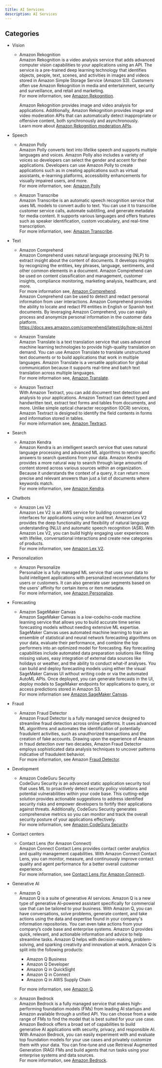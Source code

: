 ```yaml
---
title: AI Services
description: AI Services
---
```


## Categories

- Vision

  - Amazon Rekognition  
     Amazon Rekognition is a video analysis service that adds advanced computer vision capabilities to your applications using an API. The service is a pre-trained deep learning technology that identifies objects, people, text, scenes, and activities in images and videos stored in Amazon Simple Storage Service (Amazon S3). Customers often use Amazon Rekognition in media and entertainment, security and surveillance, and retail and marketing.  
     For more information, see [Amazon Rekognition](https://docs.aws.amazon.com/rekognition/latest/dg/what-is.html).

    Amazon Rekognition provides image and video analysis for applications. Additionally, Amazon Rekognition provides image and video moderation APIs that can automatically detect inappropriate or offensive content, both synchronously and asynchronously.  
     Learn more about [Amazon Rekognition moderation APIs](https://docs.aws.amazon.com/rekognition/latest/dg/moderation.html).

- Speech

  - Amazon Polly  
    Amazon Polly converts text into lifelike speech and supports multiple languages and voices. Amazon Polly also includes a variety of voices so developers can select the gender and accent for their applications. Developers can use Amazon Polly to create applications such as in creating applications such as virtual assistants, e-learning platforms, accessibility enhancements for visually impaired users, and more.  
    For more information, see: [Amazon Polly](https://docs.aws.amazon.com/polly/latest/dg/what-is.html)

  - Amazon Transcribe  
    Amazon Transcribe is an automatic speech recognition service that uses ML models to convert audio to text. You can use it to transcribe customer service calls, automate subtitling, and generate metadata for media content. It supports various languages and offers features such as speaker identification, custom vocabulary, and real-time transcription.  
    For more information, see: [Amazon Transcribe](https://docs.aws.amazon.com/transcribe/latest/dg/what-is.html).

- Text

  - Amazon Comprehend  
    Amazon Comprehend uses natural language processing (NLP) to extract insight about the content of documents. It develops insights by recognizing the entities, key phrases, language, sentiments, and other common elements in a document. Amazon Comprehend can be used on content classification and management, customer insights, compliance monitoring, marketing analysis, healthcare, and more.  
    For more information see, [Amazon Comprehend](https://docs.aws.amazon.com/comprehend/latest/dg/what-is.html).  
    Amazon Comprehend can be used to detect and redact personal information from user interactions. Amazon Comprehend provides the ability to locate and redact PII entities in English or Spanish text documents. By leveraging Amazon Comprehend, you can easily process and anonymize personal information in the customer data platform.  
    https://docs.aws.amazon.com/comprehend/latest/dg/how-pii.html

  - Amazon Translate  
    Amazon Translate is a text translation service that uses advanced machine learning technologies to provide high-quality translation on demand. You can use Amazon Translate to translate unstructured text documents or to build applications that work in multiple languages. Amazon Translate is a versatile application for global communication because it supports real-time and batch text translation across multiple languages.  
    For more information see, [Amazon Translate](https://docs.aws.amazon.com/translate/latest/dg/what-is.html).

  - Amazon Textract  
    With Amazon Textract, you can add document text detection and analysis to your applications. Amazon Textract can detect typed and handwritten text, extract text forms and tables from documents, and more. Unlike simple optical character recognition (OCR) services, Amazon Textract is designed to identify the field contents in forms and information stored in tables.  
    For more information see, [Amazon Textract](https://docs.aws.amazon.com/textract/latest/dg/what-is.html).

- Search

  - Amazon Kendra  
    Amazon Kendra is an intelligent search service that uses natural language processing and advanced ML algorithms to return specific answers to search questions from your data. Amazon Kendra provides a more natural way to search through large amounts of content stored across various sources within an organization. Because it understands the context of a query, it can return more precise and relevant answers than just a list of documents where keywords match.<br/>For more information, see [Amazon Kendra](https://docs.aws.amazon.com/kendra/latest/dg/what-is-kendra.html).

- Chatbots

  - Amazon Lex V2  
    Amazon Lex V2 is an AWS service for building conversational interfaces for applications using voice and text. Amazon Lex V2 provides the deep functionality and flexibility of natural language understanding (NLU) and automatic speech recognition (ASR). With Amazon Lex V2, you can build highly engaging user experiences with lifelike, conversational interactions and create new categories of products.  
    For more information, see [Amazon Lex V2](https://docs.aws.amazon.com/lexv2/latest/dg/what-is.html).

- Personalization

  - Amazon Personalize  
    Personalize is a fully managed ML service that uses your data to build intelligent applications with personalized recommendations for users or customers. It can also generate user segments based on the users' affinity for certain items or item metadata.  
    For more information, see [Amazon Personalize](https://docs.aws.amazon.com/personalize/latest/dg/what-is-personalize.html).

- Forecasting

  - Amazon SageMaker Canvas  
    Amazon SageMaker Canvas is a low-code/no-code machine learning service that allows you to build accurate time series forecasting models without needing extensive ML expertise. SageMaker Canvas uses automated machine learning to train an ensemble of statistical and neural network forecasting algorithms on your data, evaluate their performance, and combine the top performers into an optimized model for forecasting. Key forecasting capabilities include automated data preparation solutions like filling missing values, easy integration of external data sources like holidays or weather, and the ability to conduct what-if analyses. You can build and deploy forecasting models using either the visual SageMaker Canvas UI without writing code or via the automated AutoML APIs. Once deployed, you can generate forecasts in the UI, deploy models to SageMaker endpoints for applications to query, or access predictions stored in Amazon S3.<br/>For more information see [Amazon SageMaker Canvas](https://docs.aws.amazon.com/sagemaker/latest/dg/canvas-time-series.html).

- Fraud

  - Amazon Fraud Detector  
    Amazon Fraud Detector is a fully managed service designed to streamline fraud detection across online platforms. It uses advanced ML algorithms and automates the identification of potentially fraudulent activities, such as unauthorized transactions and the creation of fake accounts. Drawing upon the experience of Amazon in fraud detection over two decades, Amazon Fraud Detector employs sophisticated data analysis techniques to uncover patterns indicative of fraudulent behavior.  
    For more information, see Amazon [Fraud Detector](https://docs.aws.amazon.com/frauddetector/latest/ug/what-is-frauddetector.html).

- Development

  - Amazon CodeGuru Security  
    CodeGuru Security is an advanced static application security tool that uses ML to proactively detect security policy violations and potential vulnerabilities within your code base. This cutting-edge solution provides actionable suggestions to address identified security risks and empower developers to fortify their applications against threats. Additionally, CodeGuru Security generates comprehensive metrics so you can monitor and track the overall security posture of your applications effectively.  
    For more information, see [Amazon CodeGuru Security](https://docs.aws.amazon.com/codeguru/latest/security-ug/what-is-codeguru-security.html).

- Contact centers

  - Contact Lens (for Amazon Connect)  
    Amazon Connect Contact Lens provides contact center analytics and quality management capabilities. With Amazon Connect Contact Lens, you can monitor, measure, and continuously improve contact quality and agent performance for a better overall customer experience.  
    For more information, see [Contact Lens (for Amazon Connect)](https://docs.aws.amazon.com/connect/latest/adminguide/contact-lens.html).

- Generative AI

  - Amazon Q  
    Amazon Q is a suite of generative AI services. Amazon Q is a new type of generative AI–powered assistant specifically for commercial use that can be tailored to your business. With Amazon Q, you can have conversations, solve problems, generate content, and take actions using the data and expertise found in your company's information repositories. You can even take actions from your company’s code base and enterprise systems. Amazon Q provides quick, relevant, and actionable information and advice to help streamline tasks. Amazon Q helps with decision-making, problem-solving, and sparking creativity and innovation at work. Amazon Q is split into the following products:

    - Amazon Q Business
    - Amazon Q Developer
    - Amazon Q in QuickSight
    - Amazon Q in Connect
    - Amazon Q in AWS Supply Chain

    For more information, see [Amazon Q](https://aws.amazon.com/q/?refid=16d7371a-b59f-470f-890c-6d3cbdd99fe3).

  - Amazon Bedrock  
    Amazon Bedrock is a fully managed service that makes high-performing foundation models (FMs) from leading AI startups and Amazon available through a unified API. You can choose from a wide range of FMs to find the model that is best suited for your use case. Amazon Bedrock offers a broad set of capabilities to build generative AI applications with security, privacy, and responsible AI. With Amazon Bedrock, you can easily experiment with and evaluate top foundation models for your use cases and privately customize them with your data. You can fine-tune and use Retrieval Augmented Generation (RAG) FMs and build agents that run tasks using your enterprise systems and data sources.  
    For more information, see [Amazon Bedrock](https://docs.aws.amazon.com/bedrock/latest/userguide/what-is-bedrock.html).
